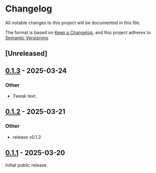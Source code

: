 # Changelog

All notable changes to this project will be documented in this file.

The format is based on [Keep a Changelog](https://keepachangelog.com/en/1.0.0/),
and this project adheres to [Semantic Versioning](https://semver.org/spec/v2.0.0.html).

## [Unreleased]

## [0.1.3](https://github.com/Paligo/xee/compare/xee-v0.1.2...xee-v0.1.3) - 2025-03-24

### Other

- Tweak text.

## [0.1.2](https://github.com/Paligo/xee/compare/xee-v0.1.1...xee-v0.1.2) - 2025-03-21

### Other

- release v0.1.2

## [0.1.1](https://github.com/Paligo/xee/releases/tag/xee-v0.1.1) - 2025-03-20

Initial public release.
